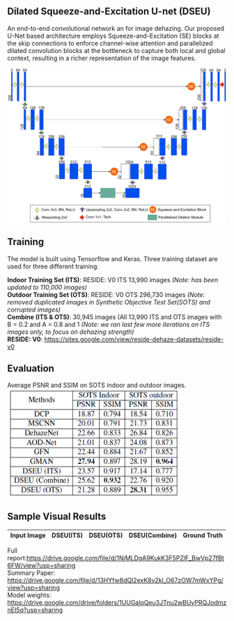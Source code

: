 ## Dilated Squeeze-and-Excitation U-net (DSEU)
An end-to-end convolutional network an for image dehazing. Our proposed U-Net based architecture employs Squeeze-and-Excitation (SE)
blocks at the skip connections to enforce channel-wise attention and parallelized dilated convolution blocks at the bottleneck to 
capture both local and global context, resulting in a richer representation of the image features.

<img src="image/model.png" width="700">

## Training
The model is built using Tensorflow and Keras. Three training dataset are used for three different training. 

**Indoor Training Set (ITS)**: RESIDE: V0 ITS 13,990 images *(Note: has been updated to 110,000 images)*\
**Outdoor Training Set (OTS)**: RESIDE: V0 OTS 296,730 images *(Note: removed duplicated images in Synthetic Objective Test Set(SOTS) and corrupted images)*\
**Combine (ITS & OTS)**: 30,945 images (All 13,990 ITS and OTS images with B = 0.2 and A = 0.8 and 1 *(Note: we ran last few more iterations on ITS images only, to focus on dehazing strength)* \
**RESIDE: V0**: https://sites.google.com/view/reside-dehaze-datasets/reside-v0

## Evaluation
Average PSNR and SSIM on SOTS indoor and outdoor images.\
<img src="image/evaluationTable.png" width="400">

## Sample Visual Results
Input Image | DSEU(ITS) | DSEU(OTS) | DSEU(Combine)| Ground Truth |
------------|-----------|-----------|--------------|---------------

Full report:https://drive.google.com/file/d/1NjMLDqA9KukK3F5PZlF_BwVp27fBt6FW/view?usp=sharing<br/>
Summary Paper: https://drive.google.com/file/d/13HYfw8dQl2exK8v2kl_O67zOW7mWxYPg/view?usp=sharing<br/>
Model weights: https://drive.google.com/drive/folders/1UUGalqQeu3JTnu2wBUyPRQJodmznEI5q?usp=sharing
